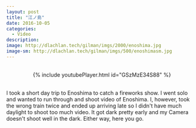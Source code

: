 ```yaml
---
layout: post
title: "江ノ島"
date: 2016-10-05
categories:
  - Video
description: 
image: http://dlachlan.tech/gilman/imgs/2000/enoshima.jpg
image-sm: http://dlachlan.tech/gilman/imgs/500/enoshimasm.jpg
---
```

<br>

<center>
{% include youtubePlayer.html id="GSzMzE34S88" %}
</center>

<br>

<p>I took a short day trip to Enoshima to catch a fireworks show. I went solo and wanted to run through and shoot video of Enoshima. I, however, took the wrong train twice and ended up arriving late so I didn't have much daylight to shoot too much video. It got dark pretty early and my Camera doesn't shoot well in the dark. Either way, here you go.</p> 

<br>